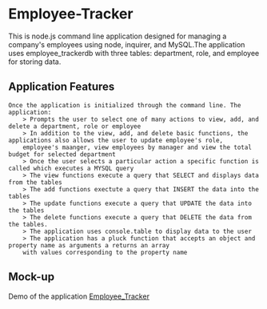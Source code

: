 # Employee-Tracker

This is node.js command line application designed for managing a company's employees using node, inquirer, and MySQL.The application uses employee_trackerdb with three tables: department, role, and employee for storing data. 

## Application Features
```
Once the application is initialized through the command line. The application:
    > Prompts the user to select one of many actions to view, add, and delete a department, role or employee
    > In addition to the view, add, and delete basic functions, the applications also allows the user to update employee's role, 
    employee's maanger, view employees by manager and view the total budget for selected department
    > Once the user selects a particular action a specific function is called which executes a MYSQL query
    > The view functions execute a query that SELECT and displays data from the tables
    > The add functions exectute a query that INSERT the data into the tables
    > The update functions execute a query that UPDATE the data into the tables
    > The delete functions execute a query that DELETE the data from the tables. 
    > The application uses console.table to display data to the user
    > The application has a pluck function that accepts an object and property name as arguments a returns an array 
    with values corresponding to the property name

```
## Mock-up

Demo of the application [Employee_Tracker](]https://github.com/asheth22/Employee-Tracker/blob/main/demo/Employee_Tracker.gif)

